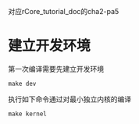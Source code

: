 对应rCore_tutorial_doc的cha2-pa5

# 建立开发环境
第一次编译需要先建立开发环境
```
make dev
```

执行如下命令通过对最小独立内核的编译
```
make kernel
```